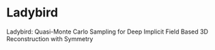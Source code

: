 # Ladybird
Ladybird: Quasi-Monte Carlo Sampling for Deep Implicit Field Based 3D Reconstruction with Symmetry

